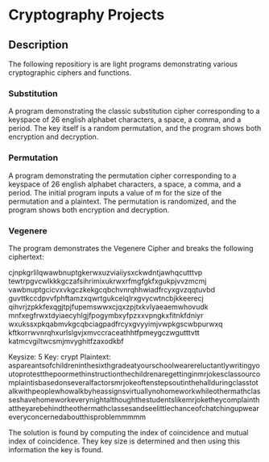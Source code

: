 # Cryptography Projects

## Description
The following repositiory is are light programs demonstrating various cryptographic ciphers and functions.

### Substitution
A program demonstrating the classic substitution cipher corresponding to a keyspace of 26 english alphabet characters, a space, a comma, and a period. The key itself is a random permutation, and the program shows both encryption and decryption.

### Permutation
A program demonstrating the permutation cipher corresponding to a keyspace of 26 english alphabet characters, a space, a comma, and a period. The initial program inputs a value of m for the size of the permutation and a plaintext. The permutation is randomized, and the program shows both encryption and decryption.

### Vegenere
The program demonstrates the Vegenere Cipher and breaks the following ciphertext:

cjnpkgrlilqwawbnuptgkerwxuzviaiiysxckwdntjawhqcutttvp\
tewtrpgvcwlkkkgczafsihrimixukrwxrfmgfgkfxgukpjvvzmcmj\
vawbnuptgcicvxvkgczkekgcqbchvnrqhhwiadfrcyxgvzqqtuvbd\
guvttkccdpvvfphftamzxqwrtgukcelqlrxgvycwtncbjkkeerecj\
qihvrjzpkkfexqgjtpjfupemswwxcjqxzpjtxkvlyaeaemwhovudk\
mnfxegfrwxtdyiaecyhlgjfpogymbxyfpzxxvpngkxfitnkfdniyr\
wxukssxpkqabmvkgcqbciagpadfrcyxgvyyimjvwpkgscwbpurwxq\
kftkorrwvnrqhxurlslgvjxmvccraceathhtfpmeygczwgutttvtt\
katmcvgiltwcsmjmvyghitfzaxodkbf

Keysize: 5
Key: crypt
Plaintext: aspareantsofchildreninthesixthgradeatyourschoolwearereluctantlywritingyoutoprotestthepoormethinstructionthechildrenaregettinginmrjokesclassourcomplaintisbasedonseveralfactorsmrjokeoftenstepsoutinthehallduringclasstotalkwithpeoplewhowalkbyheassignsvirtuallynohomeworkwhileothermathclasseshavehomeworkeverynightalthoughthestudentslikemrjoketheycomplainthattheyarebehindtheothermathclassesandseelittlechanceofchatchingupweareveryconcernedaboutthisproblemmmmm

The solution is found by computing the index of coincidence and mutual index of coincidence. They key size is determined and then using this information the key is found.
